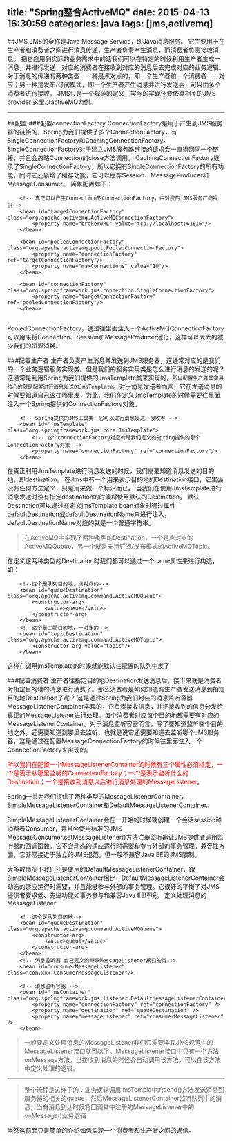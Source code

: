 title: "Spring整合ActiveMQ"
date: 2015-04-13 16:30:59
categories: java
tags: [jms,activemq]
---

##JMS
JMS的全称是Java Message Service，即Java消息服务。
它主要用于在生产者和消费者之间进行消息传递，生产者负责产生消息，而消费者负责接收消息。
把它应用到实际的业务需求中的话我们可以在特定的时候利用生产者生成一消息，并进行发送，对应的消费者在接收到对应的消息后去完成对应的业务逻辑。
对于消息的传递有两种类型，一种是点对点的，即一个生产者和一个消费者一一对应；另一种是发布/订阅模式，即一个生产者产生消息并进行发送后，可以由多个消费者进行接收。
JMS只是一个规范的定义，实际的实现还要依靠相关的JMS provider 这里以activeMQ为例。

---

##配置
###配置connectionFactory
ConnectionFactory是用于产生到JMS服务器的链接的，Spring为我们提供了多个ConnectionFactory，有SingleConnectionFactory和CachingConnectionFactory。
SingleConnectionFactory对于建立JMS服务器链接的请求会一直返回同一个链接，并且会忽略Connection的close方法调用。
CachingConnectionFactory继承了SingleConnectionFactory，所以它拥有SingleConnectionFactory的所有功能，同时它还新增了缓存功能，它可以缓存Session、MessageProducer和MessageConsumer。
简单配置如下：
```
    <!-- 真正可以产生Connection的ConnectionFactory，由对应的 JMS服务厂商提供-->
    <bean id="targetConnectionFactory" class="org.apache.activemq.ActiveMQConnectionFactory">
        <property name="brokerURL" value="tcp://localhost:61616"/>
    </bean>
    
    <bean id="pooledConnectionFactory" class="org.apache.activemq.pool.PooledConnectionFactory">
        <property name="connectionFactory" ref="targetConnectionFactory"/>
        <property name="maxConnections" value="10"/>
    </bean>
    
    <bean id="connectionFactory" class="org.springframework.jms.connection.SingleConnectionFactory">
        <property name="targetConnectionFactory" ref="pooledConnectionFactory"/>
    </bean>
    
```
PooledConnectionFactory，通过往里面注入一个ActiveMQConnectionFactory可以用来将Connection、Session和MessageProducer池化，这样可以大大的减少我们的资源消耗。

###配置生产者
生产者负责产生消息并发送到JMS服务器，这通常对应的是我们的一个业务逻辑服务实现类。但是我们的服务实现类是怎么进行消息的发送的呢？这通常是利用Spring为我们提供的JmsTemplate类来实现的，`所以配置生产者其实最核心的就是配置进行消息发送的JmsTemplate`。对于消息发送者而言，它在发送消息的时候要知道自己该往哪里发，为此，我们在定义JmsTemplate的时候需要往里面注入一个Spring提供的ConnectionFactory对象。

```
    <!-- Spring提供的JMS工具类，它可以进行消息发送、接收等 -->
    <bean id="jmsTemplate" class="org.springframework.jms.core.JmsTemplate">
        <!-- 这个connectionFactory对应的是我们定义的Spring提供的那个ConnectionFactory对象 -->
        <property name="connectionFactory" ref="connectionFactory"/>
    </bean>
```
在真正利用JmsTemplate进行消息发送的时候，我们需要知道消息发送的目的地，即destination。
在Jms中有一个用来表示目的地的Destination接口，它里面没有任何方法定义，只是用来做一个标识而已。
当我们在使用JmsTemplate进行消息发送时没有指定destination的时候将使用默认的Destination。
默认Destination可以通过在定义jmsTemplate bean对象时通过属性defaultDestination或defaultDestinationName来进行注入，defaultDestinationName对应的就是一个普通字符串。
>在ActiveMQ中实现了两种类型的Destination，一个是点对点的ActiveMQQueue，另一个就是支持订阅/发布模式的ActiveMQTopic。

在定义这两种类型的Destination时我们都可以通过一个name属性来进行构造，如：

```
    <!--这个是队列目的地，点对点的-->
    <bean id="queueDestination" class="org.apache.activemq.command.ActiveMQQueue">
        <constructor-arg>
            <value>queue</value>
        </constructor-arg>
    </bean>
    <!--这个是主题目的地，一对多的-->
    <bean id="topicDestination" class="org.apache.activemq.command.ActiveMQTopic">
        <constructor-arg value="topic"/>
    </bean>

```
这样在调用jmsTemplate的时候就能默认往配置的队列中发了

###配置消费者
生产者往指定目的地Destination发送消息后，接下来就是消费者对指定目的地的消息进行消费了。那么消费者是如何知道有生产者发送消息到指定目的地Destination了呢？
这是通过Spring为我们封装的消息监听容器MessageListenerContainer实现的，它负责接收信息，并把接收到的信息分发给真正的MessageListener进行处理。每个消费者对应每个目的地都需要有对应的MessageListenerContainer。对于消息监听容器而言，除了要知道监听哪个目的地之外，还需要知道到哪里去监听，也就是说它还需要知道去监听哪个JMS服务器，这是通过在配置MessageConnectionFactory的时候往里面注入一个ConnectionFactory来实现的。

<font color="red">所以我们在配置一个MessageListenerContainer的时候有三个属性必须指定，一个是表示从哪里监听的ConnectionFactory；一个是表示监听什么的Destination；一个是接收到消息以后进行消息处理的MessageListener。</font>

Spring一共为我们提供了两种类型的MessageListenerContainer，SimpleMessageListenerContainer和DefaultMessageListenerContainer。

SimpleMessageListenerContainer会在一开始的时候就创建一个会话session和消费者Consumer，并且会使用标准的JMS MessageConsumer.setMessageListener()方法注册监听器让JMS提供者调用监听器的回调函数。它不会动态的适应运行时需要和参与外部的事务管理。兼容性方面，它非常接近于独立的JMS规范，但一般不兼容Java EE的JMS限制。

大多数情况下我们还是使用的DefaultMessageListenerContainer，跟SimpleMessageListenerContainer相比，DefaultMessageListenerContainer会动态的适应运行时需要，并且能够参与外部的事务管理。它很好的平衡了对JMS提供者要求低、先进功能如事务参与和兼容Java EE环境。
定义处理消息的MessageListener
```
    <!--这个是队列目的地-->
    <bean id="queueDestination" class="org.apache.activemq.command.ActiveMQQueue">
        <constructor-arg>
            <value>queue</value>
        </constructor-arg>
    </bean>
    <!-- 消息监听器 自己定义的继承MessageListener接口的类-->
    <bean id="consumerMessageListener" class="com.xxx.ConsumerMessageListener"/>    

    <!-- 消息监听容器 -->
    <bean id="jmsContainer"        class="org.springframework.jms.listener.DefaultMessageListenerContainer">
        <property name="connectionFactory" ref="connectionFactory" />
        <property name="destination" ref="queueDestination" />
        <property name="messageListener" ref="consumerMessageListener" />
    </bean>

```

>一般要定义处理消息的MessageListener我们只需要实现JMS规范中的MessageListener接口就可以了。MessageListener接口中只有一个方法onMessage方法，当接收到消息的时候会自动调用该方法。可以在该方法中定义处理的逻辑。

---

>整个流程是这样子的：业务逻辑调用jmsTempla中的send()方法发送消息到服务器的相关的queue，然后MessageListenerContainer监听队列中的消息，当有消息到达时候将回调其中注册的MessageListener中的onMessage()业务逻辑

当然这前面只是简单的介绍如何实现一个消费者和生产者之间的通信。
